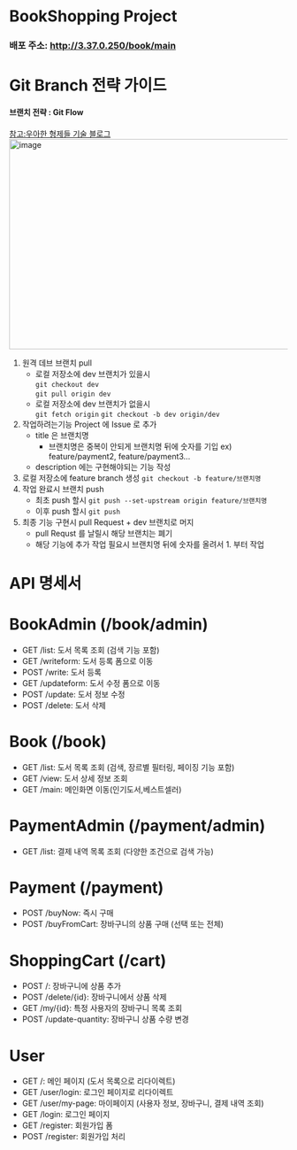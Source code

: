 # BookShopping Project
### 배포 주소: http://3.37.0.250/book/main  
# Git Branch 전략 가이드 
#### 브랜치 전략 : Git Flow
[참고:우아한 형제들 기술 블로그](https://techblog.woowahan.com/2553/) 
<img width="905" height="380" alt="image" src="https://github.com/user-attachments/assets/7992cb7d-87c2-427f-ac99-9e3596900621" />

 1. 원격 데브 브랜치 pull
    - 로컬 저장소에 dev 브랜치가 있을시  
      `git checkout dev`  
      `git pull origin dev`
    - 로컬 저장소에 dev 브랜치가 없을시  
      `git fetch origin`
      `git checkout -b dev origin/dev`
2. 작업하려는기능 Project 에 Issue 로 추가
   - title 은 브랜치명
     - 브랜치명은 중복이 안되게 브랜치명 뒤에 숫자를 기입 ex) feature/payment2, feature/payment3...
   - description 에는 구현해야되는 기능 작성
3. 로컬 저장소에 feature branch 생성
   `git checkout -b feature/브랜치명`
4. 작업 완료시 브랜치 push
   - 최초 push 할시
     `git push --set-upstream origin feature/브랜치명`
   - 이후 push 할시
     `git push`
5. 최종 기능 구현시 pull Request + dev 브랜치로 머지 
   - pull Requst 를 날릴시 해당 브랜치는 폐기
   - 해당 기능에 추가 작업 필요시 브랜치명 뒤에 숫자를 올려서 1. 부터 작업
  
# API 명세서 

 # BookAdmin (/book/admin)
   * GET /list: 도서 목록 조회 (검색 기능 포함)
   * GET /writeform: 도서 등록 폼으로 이동
   * POST /write: 도서 등록
   * GET /updateform: 도서 수정 폼으로 이동
   * POST /update: 도서 정보 수정
   * POST /delete: 도서 삭제


  # Book (/book)
   * GET /list: 도서 목록 조회 (검색, 장르별 필터링, 페이징 기능 포함)
   * GET /view: 도서 상세 정보 조회
   * GET /main: 메인화면 이동(인기도서,베스트셀러)


  # PaymentAdmin (/payment/admin)
   * GET /list: 결제 내역 목록 조회 (다양한 조건으로 검색 가능)

  # Payment (/payment)
   * POST /buyNow: 즉시 구매
   * POST /buyFromCart: 장바구니의 상품 구매 (선택 또는 전체)

  # ShoppingCart (/cart)
   * POST /: 장바구니에 상품 추가
   * POST /delete/{id}: 장바구니에서 상품 삭제
   * GET /my/{id}: 특정 사용자의 장바구니 목록 조회
   * POST /update-quantity: 장바구니 상품 수량 변경

  # User
   * GET /: 메인 페이지 (도서 목록으로 리다이렉트)
   * GET /user/login: 로그인 페이지로 리다이렉트
   * GET /user/my-page: 마이페이지 (사용자 정보, 장바구니, 결제 내역 조회)
   * GET /login: 로그인 페이지
   * GET /register: 회원가입 폼
   * POST /register: 회원가입 처리
 
   
